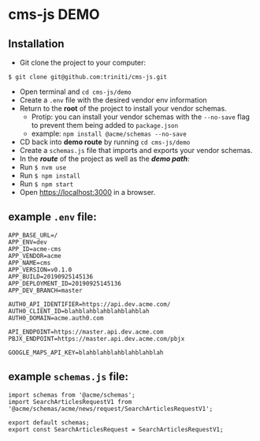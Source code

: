 cms-js DEMO
=======================

## Installation
+ Git clone the project to your computer:
```
$ git clone git@github.com:triniti/cms-js.git
```
+ Open terminal and `cd cms-js/demo`
+ Create a `.env` file with the desired vendor env information
+ Return to the **root** of the project to install your vendor schemas. 
    - Protip: you can install your vendor schemas with the `--no-save` flag to prevent them being added to `package.json`
    - example: `npm install @acme/schemas --no-save`
+ CD back into **demo route** by running `cd cms-js/demo`
+ Create a `schemas.js` file that imports and exports your vendor schemas.
+ In the **_route_** of the project as well as the **_demo path_**: 
+ Run `$ nvm use`
+ Run `$ npm install`
+ Run `$ npm start`
+ Open <https://localhost:3000> in a browser.


## example `.env` file:

```
APP_BASE_URL=/
APP_ENV=dev
APP_ID=acme-cms
APP_VENDOR=acme
APP_NAME=cms
APP_VERSION=v0.1.0
APP_BUILD=20190925145136
APP_DEPLOYMENT_ID=20190925145136
APP_DEV_BRANCH=master

AUTH0_API_IDENTIFIER=https://api.dev.acme.com/
AUTH0_CLIENT_ID=blahblahblahblahblahblah
AUTH0_DOMAIN=acme.auth0.com

API_ENDPOINT=https://master.api.dev.acme.com
PBJX_ENDPOINT=https://master.api.dev.acme.com/pbjx

GOOGLE_MAPS_API_KEY=blahblahblahblahblahblah
```


## example `schemas.js` file:

```
import schemas from '@acme/schemas';
import SearchArticlesRequestV1 from '@acme/schemas/acme/news/request/SearchArticlesRequestV1';

export default schemas;
export const SearchArticlesRequest = SearchArticlesRequestV1;
```
